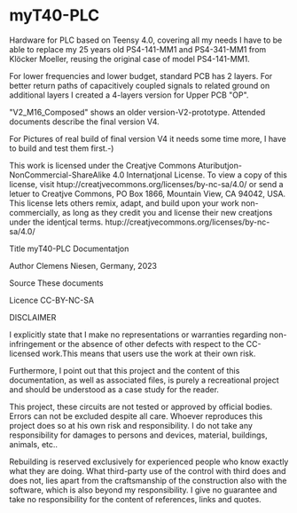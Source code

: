 # myT40-PLC
Hardware for PLC based on Teensy 4.0, covering all my needs I have to be able to replace my 25 years old PS4-141-MM1 and PS4-341-MM1 from Klöcker Moeller, reusing the original case of model PS4-141-MM1.

For lower frequencies and lower budget, standard PCB has 2 layers. 
For better return paths of capacitively coupled signals to related ground on additional layers I created a 4-layers version for Upper PCB "OP".

"V2_M16_Composed" shows an older version-V2-prototype. Attended documents describe the final version V4.

For Pictures of real build of final version V4 it needs some time more, I have to build and test them first.-)

This work is licensed under the Creatjve Commons Atuributjon-NonCommercial-ShareAlike 4.0 Internatjonal
License. To view a copy of this license, visit htup://creatjvecommons.org/licenses/by-nc-sa/4.0/ or send a
letuer to Creatjve Commons, PO Box 1866, Mountain View, CA 94042, USA.
This license lets others remix, adapt, and build upon your work non-commercially, as long as they credit you
and license their new creatjons under the identjcal terms.
htup://creatjvecommons.org/licenses/by-nc-sa/4.0/

  Title    myT40-PLC Documentatjon

  Author   Clemens Niesen, Germany, 2023

  Source   These documents

  Licence  CC-BY-NC-SA

DISCLAIMER

I explicitly state that I make no representations or warranties regarding non-infringement or the absence of other defects with respect to the CC-licensed work.This means that users use the work at their own risk.

Furthermore, I point out that this project and the content of this documentation, as well as associated files, is purely a recreational project and should be understood as a case study for the reader. 

This project, these circuits are not tested or approved by official bodies. Errors can not be excluded despite all care. Whoever reproduces this project does so at his own risk and responsibility. I do not take any responsibility for damages to persons and devices, material, buildings, animals, etc..

Rebuilding is reserved exclusively for experienced people who know exactly what they are doing.  What third-party use of the control with third does and does not, lies apart from the craftsmanship of the construction also with the software, which is also beyond my responsibility. I give no guarantee and take no responsibility for the content of references, links and quotes.
